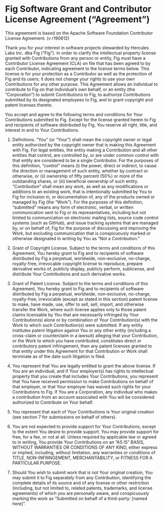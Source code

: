 # Fig Software Grant and Contributor License Agreement (“Agreement”)

This agreement is based on the Apache Software Foundation Contributor License Agreement. (v r190612)

Thank you for your interest in software projects stewarded by Hercules Labs Inc. dba Fig (“Fig”). In order to clarify the intellectual property license granted with Contributions from any person or entity, Fig must have a Contributor License Agreement (CLA) on file that has been agreed to by each Contributor, indicating agreement to the license terms below. This license is for your protection as a Contributor as well as the protection of Fig and its users; it does not change your rights to use your own Contributions for any other purpose. This Agreement allows an individual to contribute to Fig on that individual’s own behalf, or an entity (the “Corporation”) to submit Contributions to Fig, to authorize Contributions submitted by its designated employees to Fig, and to grant copyright and patent licenses thereto.

You accept and agree to the following terms and conditions for Your Contributions submitted to Fig. Except for the license granted herein to Fig and recipients of software distributed by Fig, You reserve all right, title, and interest in and to Your Contributions.

1. Definitions. “You” (or “Your”) shall mean the copyright owner or legal entity authorized by the copyright owner that is making this Agreement with Fig. For legal entities, the entity making a Contribution and all other entities that control, are controlled by, or are under common control with that entity are considered to be a single Contributor. For the purposes of this definition, “control” means (i) the power, direct or indirect, to cause the direction or management of such entity, whether by contract or otherwise, or (ii) ownership of fifty percent (50%) or more of the outstanding shares, or (iii) beneficial ownership of such entity. “Contribution” shall mean any work, as well as any modifications or additions to an existing work, that is intentionally submitted by You to Fig for inclusion in, or documentation of, any of the products owned or managed by Fig (the “Work”). For the purposes of this definition, “submitted” means any form of electronic, verbal, or written communication sent to Fig or its representatives, including but not limited to communication on electronic mailing lists, source code control systems (such as GitHub), and issue tracking systems that are managed by, or on behalf of, Fig for the purpose of discussing and improving the Work, but excluding communication that is conspicuously marked or otherwise designated in writing by You as “Not a Contribution.”

2. Grant of Copyright License. Subject to the terms and conditions of this Agreement, You hereby grant to Fig and to recipients of software distributed by Fig a perpetual, worldwide, non-exclusive, no-charge, royalty-free, irrevocable copyright license to reproduce, prepare derivative works of, publicly display, publicly perform, sublicense, and distribute Your Contributions and such derivative works.

3. Grant of Patent License. Subject to the terms and conditions of this Agreement, You hereby grant to Fig and to recipients of software distributed by Fig a perpetual, worldwide, non-exclusive, no-charge, royalty-free, irrevocable (except as stated in this section) patent license to make, have made, use, offer to sell, sell, import, and otherwise transfer the Work, where such license applies only to those patent claims licensable by You that are necessarily infringed by Your Contribution(s) alone or by combination of Your Contribution(s) with the Work to which such Contribution(s) were submitted. If any entity institutes patent litigation against You or any other entity (including a cross-claim or counterclaim in a lawsuit) alleging that your Contribution, or the Work to which you have contributed, constitutes direct or contributory patent infringement, then any patent licenses granted to that entity under this Agreement for that Contribution or Work shall terminate as of the date such litigation is filed.

4. You represent that You are legally entitled to grant the above license. If You are an individual, and if Your employer(s) has rights to intellectual property that you create that includes Your Contributions, you represent that You have received permission to make Contributions on behalf of that employer, or that Your employer has waived such rights for your Contributions to Fig. If You are a Corporation, any individual who makes a contribution from an account associated with You will be considered authorized to Contribute on Your behalf.

5. You represent that each of Your Contributions is Your original creation (see section 7 for submissions on behalf of others).

6. You are not expected to provide support for Your Contributions, except to the extent You desire to provide support. You may provide support for free, for a fee, or not at all. Unless required by applicable law or agreed to in writing, You provide Your Contributions on an “AS IS” BASIS, WITHOUT WARRANTIES OR CONDITIONS OF ANY KIND, either express or implied, including, without limitation, any warranties or conditions of TITLE, NON-INFRINGEMENT, MERCHANTABILITY, or FITNESS FOR A PARTICULAR PURPOSE.

7. Should You wish to submit work that is not Your original creation, You may submit it to Fig separately from any Contribution, identifying the complete details of its source and of any license or other restriction (including, but not limited to, related patents, trademarks, and license agreements) of which you are personally aware, and conspicuously marking the work as “Submitted on behalf of a third-party: [named here]”.
